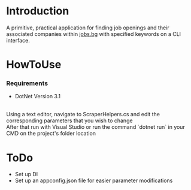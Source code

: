 # Introduction
A primitive, practical application for finding job openings and their associated companies within [jobs.bg](https://www.jobs.bg) with specified keywords on a CLI interface.

# HowToUse
### Requirements
- DotNet Version 3.1
<br />
Using a text editor, navigate to ScraperHelpers.cs and edit the corresponding parameters that you wish to change <br />
After that run with Visual Studio or run the command `dotnet run` in your CMD on the project's folder location

# ToDo
- Set up DI
- Set up an appconfig.json file for easier parameter modifications
